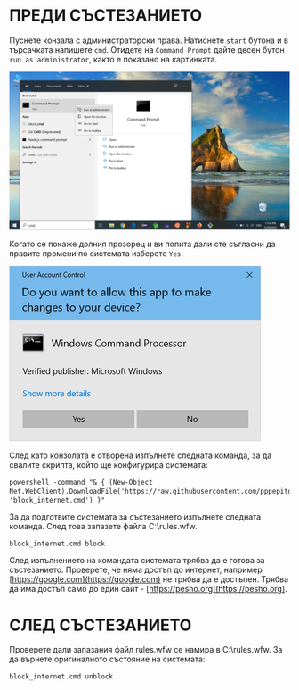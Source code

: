 # ПРЕДИ СЪСТЕЗАНИЕТО
Пуснете конзала с администраторски права. Натиснете `start` бутона и в търсачката напишете `cmd`. Отидете на `Command Prompt` дайте десен бутон `run as administrator`, както е показано на картинката.

![Cmd1](https://github.com/pppepito86/contestant_client/raw/master/scripts/cmd1.png)

Когато се покаже долния прозорец и ви попита дали сте съгласни да правите промени по системата изберете `Yes`.

![Cmd2](https://github.com/pppepito86/contestant_client/raw/master/scripts/cmd2.png)

След като конзолата е отворена изпълнете следната команда, за да свалите скрипта, който ще конфигурира системата:
```
powershell -command "& { (New-Object Net.WebClient).DownloadFile('https://raw.githubusercontent.com/pppepito86/contestant_client/master/scripts/block_internet.cmd', 'block_internet.cmd') }"
```
За да подготвите системата за състезанието изпълнете следната команда. След това запазете файла C:\rules.wfw.
```
block_internet.cmd block
```
След изпълнението на командата системата трябва да е готова за състезанието. Проверете, че няма достъп до интернет, например [https://google.com](https://google.com) не трябва да е достъпен. Трябва да има достъп само до един сайт - [https://pesho.org](https://pesho.org).

# СЛЕД СЪСТЕЗАНИЕТО
Проверете дали запазания файл rules.wfw се намира в C:\rules.wfw. За да върнете оригиналното състояние на системата: 
```
block_internet.cmd unblock
```
